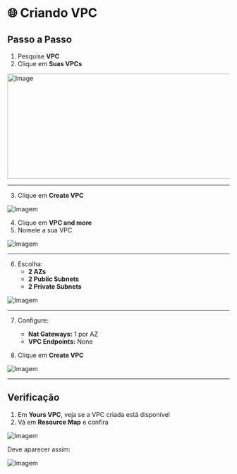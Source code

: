 # 🌐 Criando VPC

## Passo a Passo

1. Pesquise **VPC**  
2. Clique em **Suas VPCs**  

<img width="886" height="239" alt="Image" src="https://github.com/user-attachments/assets/270df98a-b67d-494f-ad9a-a01c78c0a2a9" />

---

3. Clique em **Create VPC**  

![Imagem]()

4. Clique em **VPC and more**  
5. Nomeie a sua VPC  

![Imagem]()

---

6. Escolha:  
   - **2 AZs**  
   - **2 Public Subnets**  
   - **2 Private Subnets**  

![Imagem]()

---

7. Configure:  
   - **Nat Gateways:** 1 por AZ  
   - **VPC Endpoints:** None  

8. Clique em **Create VPC**  

![Imagem]()

---

## Verificação

1. Em **Yours VPC**, veja se a VPC criada está disponível  
2. Vá em **Resource Map** e confira  

![Imagem]()

Deve aparecer assim:  

![Imagem]()


